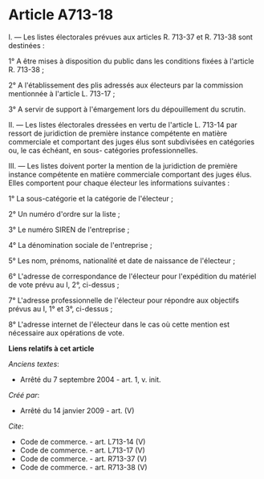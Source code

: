 # Article A713-18

I. ― Les listes électorales prévues aux articles R. 713-37 et R. 713-38 sont destinées : 

1° A être mises à disposition du public dans les conditions fixées à l'article R. 713-38 ; 

2° A l'établissement des plis adressés aux électeurs par la commission mentionnée à l'article L. 713-17 ; 

3° A servir de support à l'émargement lors du dépouillement du scrutin. 

II. ― Les listes électorales dressées en vertu de l'article L. 713-14 par ressort de juridiction de première instance
compétente en matière commerciale et comportant des juges élus sont subdivisées en catégories ou, le cas échéant, en sous-
catégories professionnelles. 

III. ― Les listes doivent porter la mention de la juridiction de première instance compétente en matière commerciale
comportant des juges élus. Elles comportent pour chaque électeur les informations suivantes : 

1° La sous-catégorie et la catégorie de l'électeur ; 

2° Un numéro d'ordre sur la liste ; 

3° Le numéro SIREN de l'entreprise ; 

4° La dénomination sociale de l'entreprise ; 

5° Les nom, prénoms, nationalité et date de naissance de l'électeur ; 

6° L'adresse de correspondance de l'électeur pour l'expédition du matériel de vote prévu au I, 2°, ci-dessus ; 

7° L'adresse professionnelle de l'électeur pour répondre aux objectifs prévus au I, 1° et 3°, ci-dessus ; 

8° L'adresse internet de l'électeur dans le cas où cette mention est nécessaire aux opérations de vote.

**Liens relatifs à cet article**

_Anciens textes_:

  - Arrêté du 7 septembre 2004 - art. 1, v. init.

_Créé par_:

  - Arrêté du 14 janvier 2009 - art. (V)

_Cite_:

  - Code de commerce. - art. L713-14 (V)
  - Code de commerce. - art. L713-17 (V)
  - Code de commerce. - art. R713-37 (V)
  - Code de commerce. - art. R713-38 (V)
